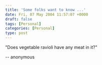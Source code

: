 ```yaml
---
title: 'Some folks want to know ...'
date: Fri, 07 May 2004 11:57:07 +0000
draft: false
tags: [Personal]
categories: [Personal]
type: post
---
```


"Does vegetable ravioli have any meat in it?"

\-- anonymous